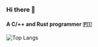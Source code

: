 ### Hi there 👋

#### A C/++ and Rust programmer 🇫🇮


![Top Langs](https://github-readme-stats.vercel.app/api/top-langs/?username=qaxl&layout=compact)

<!--
**qaxl/qaxl** is a ✨ _special_ ✨ repository because its `README.md` (this file) appears on your GitHub profile.

Here are some ideas to get you started:

- 🔭 I’m currently working on ...
- 🌱 I’m currently learning ...
- 👯 I’m looking to collaborate on ...
- 🤔 I’m looking for help with ...
- 💬 Ask me about ...
- 📫 How to reach me: ...
- 😄 Pronouns: ...
- ⚡ Fun fact: ...
-->
